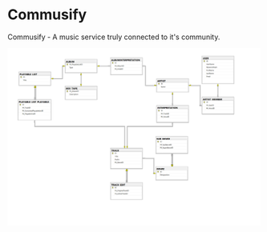 # Commusify
Commusify - A music service truly connected to it's community.

![SSMS ERD](https://raw.githubusercontent.com/jzelAdmin2006/Commusify/main/SQL/Commusify_SSMSERD.png)
